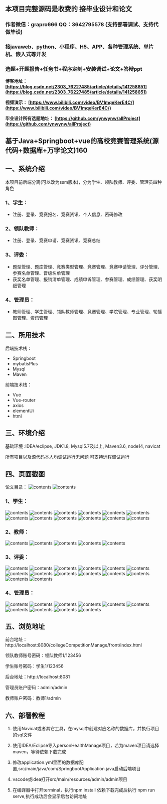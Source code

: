 ## 本项目完整源码是收费的  接毕业设计和论文

### 作者微信：grapro666 QQ：3642795578 (支持部署调试、支持代做毕设)

### 接javaweb、python、小程序、H5、APP、各种管理系统、单片机、嵌入式等开发

### 选题+开题报告+任务书+程序定制+安装调试+论文+答辩ppt

**博客地址：
[https://blog.csdn.net/2303_76227485/article/details/141258651](https://blog.csdn.net/2303_76227485/article/details/141258651)**

**视频演示：
[https://www.bilibili.com/video/BV1mqeKerE4C/](https://www.bilibili.com/video/BV1mqeKerE4C/)**

**毕业设计所有选题地址：
[https://github.com/ynwynw/allProject](https://github.com/ynwynw/allProject)**

## 基于Java+Springboot+vue的高校竞赛管理系统(源代码+数据库+万字论文)160

## 一、系统介绍
本项目前后端分离(可以改为ssm版本)，分为学生、领队教师、评委、管理员四种角色
### 1、学生：
- 注册、登录、竞赛报名、竞赛资讯、个人信息、密码修改

### 2、领队教师：
- 注册、登录、竞赛申请、竞赛资讯、竞赛总结

### 3、评委：
- 题型管理、题库管理、竞赛类型管理、竞赛管理、竞赛申请管理、评分管理、参赛名单管理、晋级名单管理
- 获奖名单管理、报销清单管理、成绩申诉管理、参赛管理、成绩管理、获奖明细管理

### 4、管理员：
- 教师管理、学生管理、领队教师管理、竞赛管理、学院管理、专业管理、轮播图管理、资讯管理

## 二、所用技术

后端技术栈：

- Springboot
- mybatisPlus
- Mysql
- Maven

前端技术栈：
 
- Vue
- Vue-router
- axios
- elementUi
- html

## 三、环境介绍

基础环境 :IDEA/eclipse, JDK1.8, Mysql5.7及以上, Maven3.6, node14, navicat

所有项目以及源代码本人均调试运行无问题 可支持远程调试运行

## 四、页面截图
论文目录：
![contents](./picture/picture0.png)
![contents](./picture/picture00.png)
### 1、学生：
![contents](./picture/picture1.png)
![contents](./picture/picture2.png)
![contents](./picture/picture3.png)
![contents](./picture/picture4.png)
![contents](./picture/picture5.png)
![contents](./picture/picture6.png)
![contents](./picture/picture7.png)
![contents](./picture/picture8.png)
![contents](./picture/picture9.png)
![contents](./picture/picture10.png)
![contents](./picture/picture11.png)
![contents](./picture/picture12.png)
### 2、教师：
![contents](./picture/picture13.png)
![contents](./picture/picture14.png)
![contents](./picture/picture15.png)
![contents](./picture/picture16.png)
![contents](./picture/picture23.png)
### 3、评委：
![contents](./picture/picture17.png)
![contents](./picture/picture18.png)
![contents](./picture/picture19.png)
![contents](./picture/picture20.png)
![contents](./picture/picture21.png)
![contents](./picture/picture22.png)
![contents](./picture/picture24.png)
![contents](./picture/picture25.png)
![contents](./picture/picture26.png)
![contents](./picture/picture27.png)
![contents](./picture/picture28.png)
![contents](./picture/picture29.png)
![contents](./picture/picture30.png)
![contents](./picture/picture31.png)
### 4、管理员：
![contents](./picture/picture32.png)
![contents](./picture/picture33.png)
![contents](./picture/picture34.png)
![contents](./picture/picture35.png)
![contents](./picture/picture36.png)
![contents](./picture/picture37.png)
![contents](./picture/picture38.png)
![contents](./picture/picture39.png)
![contents](./picture/picture40.png)
![contents](./picture/picture41.png)
## 五、浏览地址

前台地址：http://localhost:8080/collegeCompetitionManage/front/index.html

领队教师账号密码：领队教师1/123456

学生账号密码：学生1/123456

后台地址：http://localhost:8081

管理员账户密码：admin/admin

教师账户密码：教师1/admin

## 六、部署教程
1. 使用Navicat或者其它工具，在mysql中创建对应名称的数据库，并执行项目的sql文件

2. 使用IDEA/Eclipse导入personHealthManage项目，若为maven项目请选择maven，等待依赖下载完成

3. 修改application.yml里面的数据库配置,src/main/java/com/SpringbootApplication.java启动后端项目

4. vscode或idea打开src/main/resources/admin/admin项目

5. 在编译器中打开terminal，执行npm install 依赖下载完成后执行 npm run serve,执行成功后会显示后台访问地址
